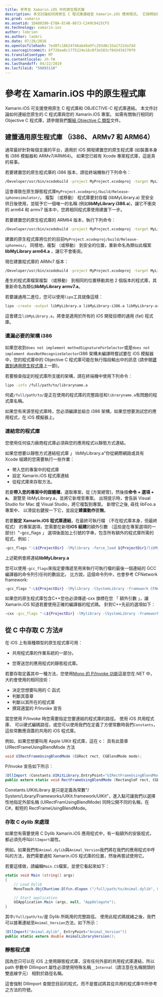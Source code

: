 ```yaml
---
title: 參考在 Xamarin.iOS 中的原生程式庫
description: 本文討論如何將原生 C 程式庫連結至 Xamarin.iOS 應用程式。 它說明如何建置通用的原生程式庫和存取 C 方法，從C#。
ms.prod: xamarin
ms.assetid: 1DA80280-E78A-EC4B-8673-C249C8425CF5
ms.technology: xamarin-ios
author: lobrien
ms.author: laobri
ms.date: 07/28/2016
ms.openlocfilehash: 7ed8fc18624f46abd4a9fc293d8c33a1722da7dd
ms.sourcegitcommit: 6f728aa0c1775224e16c0f3e583cf843d34270f9
ms.translationtype: MT
ms.contentlocale: zh-TW
ms.lasthandoff: 04/22/2019
ms.locfileid: "59893110"
---
```

# <a name="referencing-native-libraries-in-xamarinios"></a>參考在 Xamarin.iOS 中的原生程式庫

Xamarin.iOS 可支援使用原生 C 程式庫和 OBJECTIVE-C 程式庫連結。 本文件討論如何連結您原生的 C 程式庫與您的 Xamarin.iOS 專案。 如需有關執行相同的 Objective C 程式庫，請參閱我們[繫結 Objective C 類型](~/ios/platform/binding-objective-c/index.md)文件。

<a name="building_native" />

## <a name="building-universal-native-libraries-i386-armv7-and-arm64"></a>建置通用原生程式庫 （i386、 ARMv7 和 ARM64）

通常最好針對每個支援的平台，適用於 iOS 開發建置您的原生程式庫 (如裝置本身有 i386 模擬器和 ARMv7/ARM64)。 如果您已經有 Xcode 專案程式庫，這是真的易事。

若要建置您的原生程式庫的 i386 版本，請從終端機執行下列命令：

```bash
/Developer/usr/bin/xcodebuild -project MyProject.xcodeproj -target MyLibrary -sdk iphonesimulator -arch i386 -configuration Release clean build
```

這會導致在原生靜態程式庫`MyProject.xcodeproj/build/Release-iphonesimulator/`。 複製 （或移動） 程式庫要封存檔 (libMyLibrary.a) 至安全供日後使用，並賦予它一個唯一的名稱 (例如**libMyLibrary i386.a**)，讓它不衝突的 arm64 和 armv7 版本中，您將相同程式庫使用建置下一步。

若要建置您的原生程式庫的 ARM64 版本，執行下列命令：

```bash
/Developer/usr/bin/xcodebuild -project MyProject.xcodeproj -target MyLibrary -sdk iphoneos -arch arm64 -configuration Release clean build
```

建置的原生程式庫將位於的目前`MyProject.xcodeproj/build/Release-iphoneos/`。 同樣地，複製 （或移動） 到安全的位置，重新命名為類似此檔案**libMyLibrary arm64.a** ，讓它不會衝突。

現在建置程式庫的 ARMv7 版本：

```bash
/Developer/usr/bin/xcodebuild -project MyProject.xcodeproj -target MyLibrary -sdk iphoneos -arch armv7 -configuration Release clean build
```

產生的程式庫檔案複製 （或移動） 到相同的位置移動其他 2 個版本的程式庫，其重新命名為類似**libMyLibrary armv7.a**。

若要讓通用二進位，您可以使用`lipo`工具就像這樣：

```bash
lipo -create -output libMyLibrary.a libMyLibrary-i386.a libMyLibrary-arm64.a libMyLibrary-armv7.a
```

這會建立`libMyLibrary.a`，將會是適用於所有的 iOS 開發目標的通用 (fat) 程式庫。


### <a name="missing-required-architecture-i386"></a>遺漏必要的架構 i386

如果您收到`does not implement methodSignatureForSelector`或是`does not implement doesNotRecognizeSelector`i386 架構未編譯時嘗試要在 iOS 模擬器中，您的程式庫中的 Objective C 程式庫可能在執行階段輸出中的訊息 (請參閱[建置到通用原生程式庫](#building_native)上一節)。

若要檢查指定的程式庫所支援的架構，請在終端機中使用下列命令：

```bash
lipo -info /full/path/to/libraryname.a
```

何處`/full/path/to/`是正在使用的程式庫的完整路徑和`libraryname.a`有問題的程式庫名稱。

如果您有來源至程式庫時，您必須編譯並組合 i386 架構，如果您想要測試您的應用程式，在 iOS 模擬器上。

### <a name="linking-your-library"></a>連結您的程式庫

您使用任何協力廠商程式庫必須與您的應用程式以靜態方式連結。 

如果您想要以靜態方式連結程式庫 」 libMyLibrary.a"你從網際網路或具有 Xcode 組建的您需要執行一些作業：

-  帶入您的專案中的程式庫
-  設定 Xamarin.iOS 程式庫連結
-  從程式庫來存取方法。


若要**帶入您的專案中的媒體櫃**，選取專案，從 [方案總管]，然後按**命令 + 選項 + a**。 瀏覽至 libMyLibrary.a，並將它新增至專案。 出現提示時，會告訴 Visual Studio for Mac 或 Visual Studio，將它複製到專案。 新增它之後, 尋找 libFoo.a 專案中、 以滑鼠右鍵按一下它，並設定**建置動作**要**無**。

若要**設定 Xamarin.iOS 程式庫連結**，在最終可執行檔 （不在程式庫本身，但最終程式） 的專案選項，您需要在新增**iOS 組建**的額外引數 （這些是在專案選項的一部分）"-gcc_flags 」 選項後面加上引號的字串，包含所有額外的程式庫所需的程式，例如：

```bash
-gcc_flags "-L${ProjectDir} -lMylibrary -force_load ${ProjectDir}/libMyLibrary.a"
```

上述範例會將連結**libMyLibrary.a**

您可以使用`-gcc_flags`來指定要傳遞至用來執行可執行檔的最後一個連結的 GCC 編譯器的命令列引任何的數設定。 比方說，這個命令列中，也會參考 CFNetwork framework:

```bash
-gcc_flags "-L${ProjectDir} -lMylibrary -lSystemLibrary -framework CFNetwork -force_load ${ProjectDir}/libMyLibrary.a"
```

如果您的原生程式庫包含C++您也必須傳遞-cxx 旗標在您 「 額外引數 」，讓 Xamarin.iOS 知道若要使用正確的編譯器的程式碼。 針對C++先前的選項如下：

```bash
-cxx -gcc_flags "-L${ProjectDir} -lMylibrary -lSystemLibrary -framework CFNetwork -force_load ${ProjectDir}/libMyLibrary.a"
```

<a name="Accessing_C_Methods_from_C#" />

## <a name="accessing-c-methods-from-c35"></a>從 C 中存取 C 方法&#35;

在 iOS 上有兩種類型的原生程式庫可用：

-  共用程式庫的作業系統的一部分。

-  您寄送您的應用程式的靜態程式庫。


若要存取定義其中一種方法，您使用[Mono 的 P/Invoke 功能](https://www.mono-project.com/docs/advanced/pinvoke/)這是您在.NET 中，大約會使用的相同技術：

-  決定您想要叫用的 C 函式
-  判斷其簽章
-  判斷以其所在的程式庫
-  撰寫適當的 P/Invoke 宣告

當您使用 P/Invoke 時您需要指定您要連結的程式庫的路徑。 使用 iOS 共用程式庫、 可以硬式編碼路徑，或您可以使用我們在定義了方便常數時我們`Constants`，這些常數應涵蓋的共用的 iOS 程式庫。

例如，如果您想要叫用 Apple UIKit 程式庫，這在 c： 具有此簽章 UIRectFrameUsingBlendMode 方法

```csharp
void UIRectFrameUsingBlendMode (CGRect rect, CGBlendMode mode);
```

P/Invoke 宣告如下所示：

```csharp
[DllImport (Constants.UIKitLibrary,EntryPoint="UIRectFrameUsingBlendMode")]
public extern static void RectFrameUsingBlendMode (RectangleF rect, CGBlendMode blendMode);
```

Constants.UIKitLibrary 是只是定義為常數"/ System/Library/Frameworks/UIKit.framework/UIKit"，進入點可讓我們以選擇性地指定外部名稱 (UIRectFramUsingBlendMode) 同時公開不同的名稱，在C#，較短的 RectFrameUsingBlendMode。

<a name="Accessing_C_Dylibs" />

### <a name="accessing-c-dylibs"></a>存取 C dylib 來處理

如果您有需要使用 C Dylib Xamarin.iOS 應用程式中，有一點額外的安裝程式，都必須先呼叫`DllImport`屬性。

例如，如果我們有`Animal.dylib`與`Animal_Version`我們將在我們的應用程式中呼叫的方法，我們需要通知 Xamarin.iOS 程式庫的位置，然後再嘗試使用它。

若要這樣做，請編輯`Main.CS`檔案，並使它看起來如下：

```csharp
static void Main (string[] args)
{
    // Load Dylib
    MonoTouch.ObjCRuntime.Dlfcn.dlopen ("/full/path/to/Animal.dylib", 0);

    // Start application
    UIApplication.Main (args, null, "AppDelegate");
}
```

其中`/full/path/to/`是 Dylib 所耗用的完整路徑。 使用此程式碼就緒之後，我們可以接著連結至`Animal_Version`方法，如下所示：

```csharp
[DllImport("Animal.dylib", EntryPoint="Animal_Version")]
public static extern double AnimalLibraryVersion();
```

<a name="Static_Libraries" />

### <a name="static-libraries"></a>靜態程式庫

因為您只可以在 iOS 上使用靜態程式庫，沒有任何外部的共用程式庫連結，所以 path 參數中 DllImport 屬性必須使用特殊名稱`__Internal`（請注意在名稱開頭的雙底線字元） 相對於路徑名稱。

這會強制 DllImport 查閱您目前的程式，而不是嘗試將其從共用的程式庫中所參考之方法的符號。

